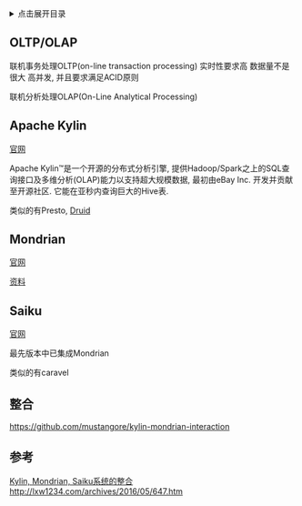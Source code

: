 <details>
<summary>点击展开目录</summary>
<!-- TOC -->

- [OLTP/OLAP](#oltpolap)
- [Apache Kylin](#apache-kylin)
- [Mondrian](#mondrian)
- [Saiku](#saiku)
- [整合](#整合)
- [参考](#参考)

<!-- /TOC -->
</details>

## OLTP/OLAP

联机事务处理OLTP(on-line transaction processing)
实时性要求高
数据量不是很大
高并发, 并且要求满足ACID原则

联机分析处理OLAP(On-Line Analytical Processing)

## Apache Kylin

[官网](http://kylin.apache.org/cn/)

Apache Kylin™是一个开源的分布式分析引擎, 提供Hadoop/Spark之上的SQL查询接口及多维分析(OLAP)能力以支持超大规模数据, 
最初由eBay Inc. 开发并贡献至开源社区. 它能在亚秒内查询巨大的Hive表.

类似的有Presto, [Druid](https://druid.apache.org)

## Mondrian

[官网](https://github.com/pentaho/mondrian)

[资料](http://wiki.smartbi.com.cn:18081/pages/viewpage.action?pageId=3866724)

## Saiku

[官网](https://community.meteorite.bi)

最先版本中已集成Mondrian

类似的有caravel

## 整合

https://github.com/mustangore/kylin-mondrian-interaction


## 参考

[Kylin, Mondrian, Saiku系统的整合](https://tech.youzan.com/kylin-mondrian-saiku/)
http://lxw1234.com/archives/2016/05/647.htm



